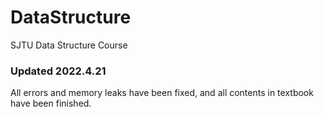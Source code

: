 # DataStructure
SJTU Data Structure Course

### Updated 2022.4.21
All errors and memory leaks have been fixed, and all contents in textbook have been finished.

